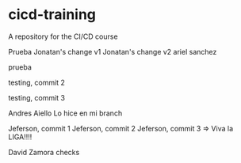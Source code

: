 # cicd-training
A repository for the CI/CD course

Prueba
Jonatan's change v1
Jonatan's change v2
ariel sanchez

prueba

testing, commit 2

testing, commit 3

Andres Aiello
Lo hice en mi branch

Jeferson, commit 1
Jeferson, commit 2
Jeferson, commit 3 => Viva la LIGA!!!!

David Zamora checks
